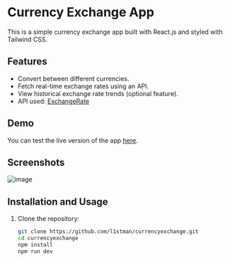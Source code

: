 # Currency Exchange App

This is a simple currency exchange app built with React.js and styled with Tailwind CSS.

## Features

- Convert between different currencies.
- Fetch real-time exchange rates using an API.
- View historical exchange rate trends (optional feature).
- API used: [ExchangeRate](https://www.exchangerate-api.com/)
## Demo

You can test the live version of the app [here](https://currency-exchange-l1stman.netlify.app/).

## Screenshots

![image](https://github.com/l1stman/currencyexchange/assets/71796437/4d8355f5-1d36-496e-8fab-9a5fce63ea95)


## Installation and Usage

1. Clone the repository:

   ```bash
   git clone https://github.com/l1stman/currencyexchange.git
   cd currencyexchange
   npm install
   npm run dev
   ```
